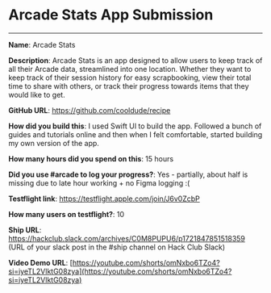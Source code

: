 # Arcade Stats App Submission
---

**Name**: Arcade Stats

**Description**: Arcade Stats is an app designed to allow users to keep track of all their Arcade data, streamlined into one location. Whether they want to keep track of their session history 
for easy scrapbooking, view their total time to share with others, or track their progress towards items that they would like to get. 

**GitHub URL**: https://github.com/cooldude/recipe

**How did you build this**: I used Swift UI to build the app. Followed a bunch of guides and tutorials online and then when I felt comfortable, started building my own version of the app.

**How many hours did you spend on this**: 15 hours

**Did you use #arcade to log your progress?**: Yes - partially, about half is missing due to late hour working + no Figma logging :(

**Testflight link**: https://testflight.apple.com/join/J6v0ZcbP

**How many users on testflight?**: 10

**Ship URL**: https://hackclub.slack.com/archives/C0M8PUPU6/p1721847851518359 (URL of your slack post in the #ship channel on Hack Club Slack)

**Video Demo URL**: [https://youtube.com/shorts/omNxbo6TZo4?si=iyeTL2VlktG08zya](https://youtube.com/shorts/omNxbo6TZo4?si=iyeTL2VlktG08zya)
